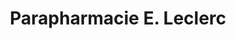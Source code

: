 ---
title: "Parapharmacie E. Leclerc"
url: /ville-la-grand/parapharmacie-e-leclerc/
shop: Drogerie
---